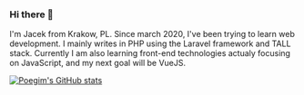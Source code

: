 ### Hi there 👋

I'm Jacek from Krakow, PL. Since march 2020, I've been trying to learn web development. I mainly writes in PHP using the Laravel framework and TALL stack. Currently I am also learning front-end technologies actualy focusing on JavaScript, and my next goal will be VueJS.

[![Poegim's GitHub stats](https://github-readme-stats.vercel.app/api?username=Poegim)](https://github.com/anuraghazra/github-readme-stats)
